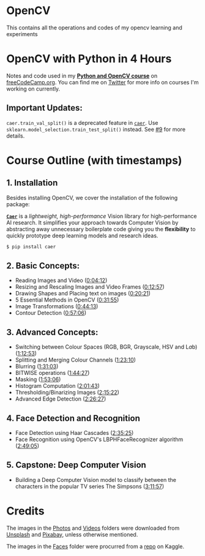 # OpenCV
This contains all the operations and codes of my opencv learning and experiments

# OpenCV with Python in 4 Hours
Notes and code used in my [**Python and OpenCV course**](https://youtu.be/oXlwWbU8l2o) on [freeCodeCamp.org](http://freecodecamp.org). You can find me on [Twitter](https://twitter.com/jasmcaus) for more info on courses I'm working on currently.


## Important Updates:
`caer.train_val_split()` is a deprecated feature in [`caer`](https://github.com/jasmcaus/caer/). Use `sklearn.model_selection.train_test_split()` instead. See [#9](https://github.com/jasmcaus/opencv-course/issues/9) for more details.


# Course Outline (with timestamps)
## 1. Installation
Besides installing OpenCV, we cover the installation of the following package:

[**`Caer`**](https://github.com/jasmcaus/caer/) is a *lightweight, high-performance* Vision library for high-performance AI research. It simplifies your approach towards Computer Vision by abstracting away unnecessary boilerplate code giving you the **flexibility** to quickly prototype deep learning models and research ideas. 
```bash
$ pip install caer
```


## 2. Basic Concepts:
- Reading Images and Video ([0:04:12](https://www.youtube.com/watch?v=x3c8w2ruhjs&t=252s))
- Resizing and Rescaling Images and Video Frames ([0:12:57](https://www.youtube.com/watch?v=x3c8w2ruhjs&t=777s))
- Drawing Shapes and Placing text on images ([0:20:21](https://www.youtube.com/watch?v=x3c8w2ruhjs&t=1221s))
- 5 Essential Methods in OpenCV ([0:31:55](https://www.youtube.com/watch?v=x3c8w2ruhjs&t=1915s))
- Image Transformations ([0:44:13](https://www.youtube.com/watch?v=x3c8w2ruhjs&t=2653s))
- Contour Detection ([0:57:06](https://www.youtube.com/watch?v=x3c8w2ruhjs&t=3426s))
    
## 3. Advanced Concepts:
- Switching between Colour Spaces (RGB, BGR, Grayscale, HSV and L*a*b) ([1:12:53](https://www.youtube.com/watch?v=x3c8w2ruhjs&t=4373s))
- Splitting and Merging Colour Channels ([1:23:10](https://www.youtube.com/watch?v=x3c8w2ruhjs&t=4990s))
- Blurring ([1:31:03](https://www.youtube.com/watch?v=x3c8w2ruhjs&t=5463s))
- BITWISE operations ([1:44:27](https://www.youtube.com/watch?v=x3c8w2ruhjs&t=6267s))
- Masking ([1:53:06](https://www.youtube.com/watch?v=x3c8w2ruhjs&t=6786s))
- Histogram Computation ([2:01:43](https://www.youtube.com/watch?v=x3c8w2ruhjs&t=7303s))
- Thresholding/Binarizing Images ([2:15:22](https://www.youtube.com/watch?v=x3c8w2ruhjs&t=8122s))
- Advanced Edge Detection ([2:26:27](https://www.youtube.com/watch?v=x3c8w2ruhjs&t=8787s))
    
## 4. Face Detection and Recognition
- Face Detection using Haar Cascades ([2:35:25](https://www.youtube.com/watch?v=x3c8w2ruhjs&t=9325s))
- Face Recognition using OpenCV's LBPHFaceRecognizer algorithm ([2:49:05](https://www.youtube.com/watch?v=x3c8w2ruhjs&t=10145s))
    
## 5. Capstone: Deep Computer Vision
- Building a Deep Computer Vision model to classify between the characters in the popular TV series The Simpsons ([3:11:57](https://www.youtube.com/watch?v=x3c8w2ruhjs&t=11517s))

# Credits
The images in the [Photos](https://github.com/jasmcaus/opencv-course/tree/master/Resources/Photos) and [Videos](https://github.com/jasmcaus/opencv-course/tree/master/Resources/Videos) folders were downloaded from [Unsplash](http://unsplash.com) and [Pixabay](http://pixabay.com), unless otherwise mentioned.


The images in the [Faces](https://github.com/jasmcaus/opencv-course/tree/master/Resources/Faces) folder were procurred from a [repo](https://www.kaggle.com/dansbecker/5-celebrity-faces-dataset) on Kaggle.
